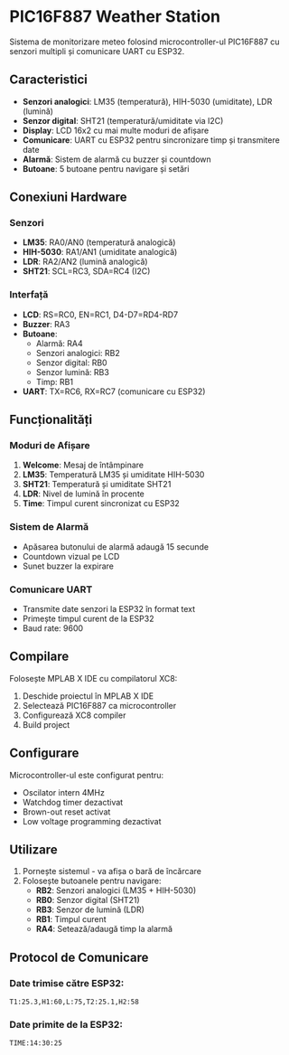 # PIC16F887 Weather Station

Sistema de monitorizare meteo folosind microcontroller-ul PIC16F887 cu senzori multipli și comunicare UART cu ESP32.

## Caracteristici

- **Senzori analogici**: LM35 (temperatură), HIH-5030 (umiditate), LDR (lumină)
- **Senzor digital**: SHT21 (temperatură/umiditate via I2C)
- **Display**: LCD 16x2 cu mai multe moduri de afișare
- **Comunicare**: UART cu ESP32 pentru sincronizare timp și transmitere date
- **Alarmă**: Sistem de alarmă cu buzzer și countdown
- **Butoane**: 5 butoane pentru navigare și setări

## Conexiuni Hardware

### Senzori
- **LM35**: RA0/AN0 (temperatură analogică)
- **HIH-5030**: RA1/AN1 (umiditate analogică)
- **LDR**: RA2/AN2 (lumină analogică)
- **SHT21**: SCL=RC3, SDA=RC4 (I2C)

### Interfață
- **LCD**: RS=RC0, EN=RC1, D4-D7=RD4-RD7
- **Buzzer**: RA3
- **Butoane**: 
  - Alarmă: RA4
  - Senzori analogici: RB2
  - Senzor digital: RB0
  - Senzor lumină: RB3
  - Timp: RB1
- **UART**: TX=RC6, RX=RC7 (comunicare cu ESP32)

## Funcționalități

### Moduri de Afișare
1. **Welcome**: Mesaj de întâmpinare
2. **LM35**: Temperatură LM35 și umiditate HIH-5030
3. **SHT21**: Temperatură și umiditate SHT21
4. **LDR**: Nivel de lumină în procente
5. **Time**: Timpul curent sincronizat cu ESP32

### Sistem de Alarmă
- Apăsarea butonului de alarmă adaugă 15 secunde
- Countdown vizual pe LCD
- Sunet buzzer la expirare

### Comunicare UART
- Transmite date senzori la ESP32 în format text
- Primește timpul curent de la ESP32
- Baud rate: 9600

## Compilare

Folosește MPLAB X IDE cu compilatorul XC8:

1. Deschide proiectul în MPLAB X IDE
2. Selectează PIC16F887 ca microcontroller
3. Configurează XC8 compiler
4. Build project

## Configurare

Microcontroller-ul este configurat pentru:
- Oscilator intern 4MHz
- Watchdog timer dezactivat
- Brown-out reset activat
- Low voltage programming dezactivat

## Utilizare

1. Pornește sistemul - va afișa o bară de încărcare
2. Folosește butoanele pentru navigare:
   - **RB2**: Senzori analogici (LM35 + HIH-5030)
   - **RB0**: Senzor digital (SHT21)
   - **RB3**: Senzor de lumină (LDR)
   - **RB1**: Timpul curent
   - **RA4**: Setează/adaugă timp la alarmă

## Protocol de Comunicare

### Date trimise către ESP32:
```
T1:25.3,H1:60,L:75,T2:25.1,H2:58
```

### Date primite de la ESP32:
```
TIME:14:30:25
```
